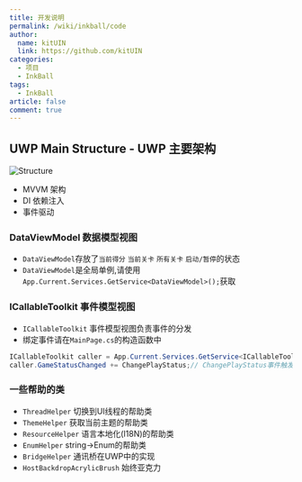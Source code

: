 ```yaml
---
title: 开发说明 
permalink: /wiki/inkball/code
author: 
  name: kitUIN
  link: https://github.com/kitUIN
categories: 
  - 项目
  - InkBall
tags: 
  - InkBall
article: false
comment: true
---
```


## UWP Main Structure - UWP 主要架构
![Structure](/inkball-model.png)

- MVVM 架构  
- DI 依赖注入  
- 事件驱动  

### DataViewModel 数据模型视图
- `DataViewModel`存放了`当前得分` `当前关卡` `所有关卡` `启动/暂停`的状态  
- `DataViewModel`是全局单例,请使用`App.Current.Services.GetService<DataViewModel>();`获取  

### ICallableToolkit 事件模型视图
- `ICallableToolkit` 事件模型视图负责事件的分发
- 绑定事件请在`MainPage.cs`的构造函数中
```csharp
ICallableToolkit caller = App.Current.Services.GetService<ICallableToolkit>();
caller.GameStatusChanged += ChangePlayStatus;// ChangePlayStatus事件触发时运行的函数
```
### 一些帮助的类
- `ThreadHelper` 切换到UI线程的帮助类
- `ThemeHelper` 获取当前主题的帮助类
- `ResourceHelper` 语言本地化(I18N)的帮助类
- `EnumHelper` string->Enum的帮助类
- `BridgeHelper` 通讯桥在UWP中的实现
- `HostBackdropAcrylicBrush` 始终亚克力